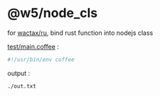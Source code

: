 [‼️]: ✏️README.mdt

# @w5/node_cls

for [wactax/ru](https://github.com/wactax/ru), bind rust function into nodejs class

[test/main.coffee](./test/main.coffee) :

```coffee
#!/usr/bin/env coffee
```

output :

```
./out.txt
```

